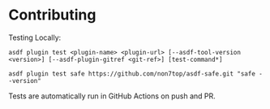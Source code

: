 # Contributing

Testing Locally:

```shell
asdf plugin test <plugin-name> <plugin-url> [--asdf-tool-version <version>] [--asdf-plugin-gitref <git-ref>] [test-command*]

asdf plugin test safe https://github.com/non7top/asdf-safe.git "safe --version"
```

Tests are automatically run in GitHub Actions on push and PR.
